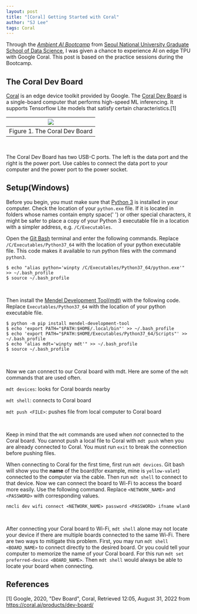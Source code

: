 ```yaml
---
layout: post
title: "[Coral] Getting Started with Coral"
author: "SJ Lee"
tags: Coral
---
```


Through the [*Ambient AI Bootcamp*](https://gsds.snu.ac.kr/category/board-50-GN-KFUcID30-20210318235757/#none) from [Seoul National University Graduate School of Data Science](https://gsds.snu.ac.kr/), I was given a chance to experience AI on edge TPU with Google Coral. This post is based on the practice sessions during the Bootcamp.


## The Coral Dev Board

[Coral](https://coral.ai/) is an edge device toolkit provided by Google. The [Coral Dev Board](https://coral.ai/products/dev-board/) is a single-board computer that performs high-speed ML inferencing. It supports Tensorflow Lite models that satisfy certain characteristics.[1]

<div align = "center">

  |<img src="https://user-images.githubusercontent.com/63445411/187583092-6352ba66-1d75-4e7e-b571-274e0316a395.png">|
  |:--:|
  |Figure 1. The Coral Dev Board|

</div>

<br/>

The Coral Dev Board has two USB-C ports. The left is the data port and the right is the power port. Use cables to connect the data port to your computer and the power port to the power socket.

## Setup(Windows)

Before you begin, you must make sure that [Python 3](https://www.python.org/) is installed in your computer. Check the location of your `python.exe` file. If it is located in folders whose names contain empty space(' ') or other special characters, it might be safer to place a copy of your Python 3 executable file in a location with a simpler address, e.g. `/C/Executables`.

Open the [Git Bash](https://gitforwindows.org/) terminal and enter the following commands. Replace `/C/Executables/Python37_64` with the location of your python executable file. This code makes it available to run python files with the command `python3`.

```
$ echo "alias python='winpty /C/Executables/Python37_64/python.exe'" >> ~/.bash_profile
$ source ~/.bash_profile
```

<br/>

Then install the [Mendel Development Tool(mdt)](https://coral.ai/docs/dev-board/mdt/) with the following code. Replace `Executables/Python37_64` with the location of your python executable file.

```
$ python -m pip install mendel-development-tool
$ echo 'export PATH="$PATH:$HOME/.local/bin"' >> ~/.bash_profile
$ echo 'export PATH="$PATH:$HOME/Executables/Python37_64/Scripts"' >> ~/.bash_profile
$ echo "alias mdt='winpty mdt'" >> ~/.bash_profile
$ source ~/.bash_profile
```

<br/>

Now we can connect to our Coral board with mdt. Here are some of the `mdt` commands that are used often.
<br/>

`mdt devices`: looks for Coral boards nearby

`mdt shell`: connects to Coral board

`mdt push <FILE>`: pushes file from local computer to Coral board

<br/>

Keep in mind that the `mdt` commands are used when *not* connected to the Coral board. You cannot push a local file to Coral with `mdt push` when you are already connected to Coral. You must run `exit` to break the connection before pushing files.

When connecting to Coral for the first time, first run `mdt devices`. Git bash will show you the **name** of the board(for example, mine is `yellow-valet`) connected to the computer via the cable. Then run `mdt shell` to connect to that device.
Now we can connect the board to Wi-Fi to access the board more easily. Use the following command. Replace `<NETWORK_NAME>` and `<PASSWORD>` with corresponding values.

```
nmcli dev wifi connect <NETWORK_NAME> password <PASSWORD> ifname wlan0
```

<br/>

After connecting your Coral board to Wi-Fi, `mdt shell` alone may not locate your device if there are multiple boards connected to the same Wi-Fi. There are two ways to mitigate this problem. First, you may run `mdt shell <BOARD_NAME>` to connect directly to the desired board. Or you could tell your computer to memorize the name of your Coral board. For this run `mdt set preferred-device <BOARD_NAME>`. Then `mdt shell` would always be able to locate your board when connecting.

## References

[1] Google, 2020, "Dev Board", Coral, Retrieved 12:05, August 31, 2022 from https://coral.ai/products/dev-board/
